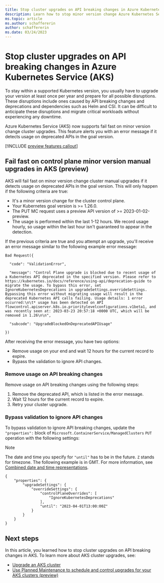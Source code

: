 ```yaml
---
title: Stop cluster upgrades on API breaking changes in Azure Kubernetes Service (AKS)
description: Learn how to stop minor version change Azure Kubernetes Service (AKS) cluster upgrades on API breaking changes.
ms.topic: article
ms.author: schaffererin
author: schaffererin
ms.date: 03/24/2023
---
```


# Stop cluster upgrades on API breaking changes in Azure Kubernetes Service (AKS)

To stay within a supported Kubernetes version, you usually have to upgrade your version at least once per year and prepare for all possible disruptions. These disruptions include ones caused by API breaking changes and deprecations and dependencies such as Helm and CSI. It can be difficult to anticipate these disruptions and migrate critical workloads without experiencing any downtime.

Azure Kubernetes Service (AKS) now supports fail fast on minor version change cluster upgrades. This feature alerts you with an error message if it detects usage on deprecated APIs in the goal version.

[!INCLUDE [preview features callout](./includes/preview/preview-callout.md)]

## Fail fast on control plane minor version manual upgrades in AKS (preview)

AKS will fail fast on minor version change cluster manual upgrades if it detects usage on deprecated APIs in the goal version. This will only happen if the following criteria are true:

- It's a minor version change for the cluster control plane.
- Your Kubernetes goal version is >= 1.26.0.
- The PUT MC request uses a preview API version of >= 2023-01-02-preview.
- The usage is performed within the last 1-12 hours. We record usage hourly, so usage within the last hour isn't guaranteed to appear in the detection.

If the previous criteria are true and you attempt an upgrade, you'll receive an error message similar to the following example error message:

```
Bad Request({

  "code": "ValidationError",

  "message": "Control Plane upgrade is blocked due to recent usage of a Kubernetes API deprecated in the specified version. Please refer to https://kubernetes.io/docs/reference/using-api/deprecation-guide to migrate the usage. To bypass this error, set IgnoreKubernetesDeprecations in upgradeSettings.overrideSettings. Bypassing this error without migrating usage will result in the deprecated Kubernetes API calls failing. Usage details: 1 error occurred:\n\t* usage has been detected on API flowcontrol.apiserver.k8s.io.prioritylevelconfigurations.v1beta1, and was recently seen at: 2023-03-23 20:57:18 +0000 UTC, which will be removed in 1.26\n\n",

  "subcode": "UpgradeBlockedOnDeprecatedAPIUsage"

})
```

After receiving the error message, you have two options:

- Remove usage on your end and wait 12 hours for the current record to expire.
- Bypass the validation to ignore API changes.

### Remove usage on API breaking changes

Remove usage on API breaking changes using the following steps:

1. Remove the deprecated API, which is listed in the error message.
2. Wait 12 hours for the current record to expire.
3. Retry your cluster upgrade.

### Bypass validation to ignore API changes

To bypass validation to ignore API breaking changes, update the `"properties":` block of `Microsoft.ContainerService/ManagedClusters` `PUT` operation with the following settings:

> [!NOTE]
> The date and time you specify for `"until"` has to be in the future. `Z` stands for timezone. The following example is in GMT. For more information, see [Combined date and time representations](https://en.wikipedia.org/wiki/ISO_8601#Combined_date_and_time_representations).

```
{
    "properties": {
        "upgradeSettings": {
            "overrideSettings": {
                "controlPlaneOverrides": [
                    "IgnoreKubernetesDeprecations"
                ],
                "until": "2023-04-01T13:00:00Z"
            }
        }
    }
}
```

## Next steps

In this article, you learned how to stop cluster upgrades on API breaking changes in AKS. To learn more about AKS cluster upgrades, see:

- [Upgrade an AKS cluster][upgrade-cluster]
- [Use Planned Maintenance to schedule and control upgrades for your AKS clusters (preview)][planned-maintenance-aks]

<!-- INTERNAL LINKS -->
[upgrade-cluster]: upgrade-cluster.md
[planned-maintenance-aks]: planned-maintenance.md
